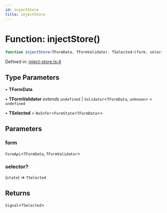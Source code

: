 ```yaml
---
id: injectStore
title: injectStore
---
```


# Function: injectStore()

```ts
function injectStore<TFormData, TFormValidator, TSelected>(form, selector?): Signal<TSelected>
```

Defined in: [inject-store.ts:4](https://github.com/TanStack/form/blob/main/packages/angular-form/src/inject-store.ts#L4)

## Type Parameters

• **TFormData**

• **TFormValidator** *extends* `undefined` \| `Validator`\<`TFormData`, `unknown`\> = `undefined`

• **TSelected** = `NoInfer`\<`FormState`\<`TFormData`\>\>

## Parameters

### form

`FormApi`\<`TFormData`, `TFormValidator`\>

### selector?

(`state`) => `TSelected`

## Returns

`Signal`\<`TSelected`\>
